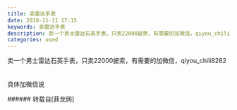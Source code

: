 ```yaml
---
title: 卖雷达手表
date: 2018-11-11 17:15
keywords: 卖雷达手表
description: 卖一个男士雷达石英手表，只卖22000披索，有需要的加微信，qiyou_chili8282      具体加微信说
categories: used
---
```

<td class="t_f" id="postmessage_2256776">

卖一个男士雷达石英手表，只卖22000披索，有需要的加微信，qiyou_chili8282      <br/>
<img alt="" border="0" class="zoom" data-cf-modified-3bf7170c2b3c1002a2bf271d-="" file="http://www.flw.ph/data/appbyme/upload/image/201811/11/BIMHRCpj55vA.jpg" id="aimg_SZlW3" lazyloadthumb="1" onclick="" onmouseover="" src="http://www.flw.ph/data/appbyme/upload/image/201811/11/BIMHRCpj55vA.jpg"/><br/>
<br/>
<img alt="" border="0" class="zoom" data-cf-modified-3bf7170c2b3c1002a2bf271d-="" file="http://www.flw.ph/data/appbyme/upload/image/201811/11/WPSqystT06Ym.jpg" id="aimg_DgowQ" lazyloadthumb="1" onclick="" onmouseover="" src="http://www.flw.ph/data/appbyme/upload/image/201811/11/WPSqystT06Ym.jpg"/><br/>
具体加微信说<br/>
</td>
###### 转载自[菲龙网]